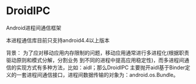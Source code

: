 # DroidIPC
Android进程间通信框架

本进程通信库目前只支持android4.4以上版本

背景：
为了应对移动应用内存限制的问题，移动应用通常进行多进程化(根据职责驱动原则和模式分解，分割业务
到不同的进程中提高应用稳定性)，而多进程间通信的实现方式有多种方法，比如：aidl；那么DroidIPC
主要抛开aidl基于Binder定义的一套进程间通信接口，进程间数据传输的对象为：android.os.Bundle。